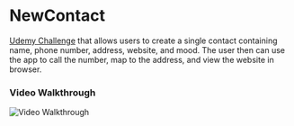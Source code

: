 # NewContact

[Udemy Challenge](https://www.udemy.com/course/learn-android-application-development-y/learn/lecture/11279420#content) that allows users to create a single contact containing name, phone number, address, website, and mood. The user then can use the app to call the number, map to the address, and view the website in browser.


### Video Walkthrough

<img src='http://g.recordit.co/Ca5Ktp49xI.gif' title='Video Walkthrough' width='' alt='Video Walkthrough' />
